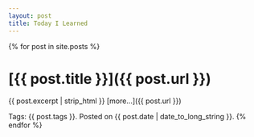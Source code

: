 ```yaml
---
layout: post
title: Today I Learned
---
```


{% for post in site.posts %}
# [{{ post.title }}]({{ post.url }}) 
{{ post.excerpt | strip_html }} [more...]({{ post.url }})

Tags: {{ post.tags }}.
Posted on {{ post.date | date_to_long_string }}.
{% endfor %}
